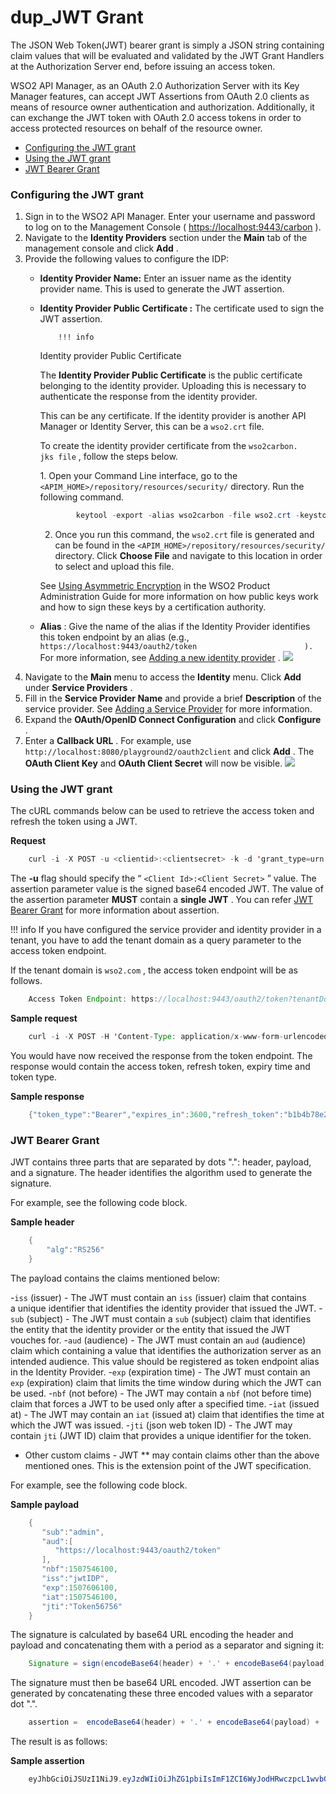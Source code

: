 # dup\_JWT Grant

The JSON Web Token(JWT) bearer grant is simply a JSON string containing claim values that will be evaluated and validated by the JWT Grant Handlers at the Authorization Server end, before issuing an access token.

WSO2 API Manager, as an OAuth 2.0 Authorization Server with its Key Manager features, can accept JWT Assertions from OAuth 2.0 clients as means of resource owner authentication and authorization. Additionally, it can exchange the JWT token with OAuth 2.0 access tokens in order to access protected resources on behalf of the resource owner.

-   [Configuring the JWT grant](#dup_JWTGrant-ConfiguringtheJWTgrant)
-   [Using the JWT grant](#dup_JWTGrant-UsingtheJWTgrant)
-   [JWT Bearer Grant](#dup_JWTGrant-JWTBearerGrant)

### Configuring the JWT grant

1.  Sign in to the WSO2 API Manager. Enter your username and password to log on to the Management Console ( <https://localhost:9443/carbon> ).
2.  Navigate to the **Identity Providers** section under the **Main** tab of the management console and click **Add** .
3.  Provide the following values to configure the IDP:
    -   **Identity Provider Name:** Enter an issuer name as the identity provider name. This is used to generate the JWT assertion.
    -   **Identity Provider Public Certificate :** The certificate used to sign the JWT assertion.

                !!! info
        Identity provider Public Certificate

        The **Identity Provider Public Certificate** is the public certificate belonging to the identity provider. Uploading this is necessary to authenticate the response from the identity provider.

        This can be any certificate. If the identity provider is another API Manager or Identity Server, this can be a `wso2.crt` file.

        To create the identity provider certificate from the `wso2carbon.                           jks file` , follow the steps below.

        1. Open your Command Line interface, go to the `<APIM_HOME>/repository/resources/security/` directory. Run the following command.

        ``` java
                keytool -export -alias wso2carbon -file wso2.crt -keystore wso2carbon.jks -storepass wso2carbon
        ```

        2. Once you run this command, the `wso2.crt` file is generated and can be found in the `<APIM_HOME>/repository/resources/security/` directory. Click **Choose File** and navigate to this location in order to select and upload this file.

        See [Using Asymmetric Encryption](https://docs.wso2.com/display/ADMIN44x/Using+Asymmetric+Encryption) in the WSO2 Product Administration Guide for more information on how public keys work and how to sign these keys by a certification authority.


    -   **Alias** : Give the name of the alias if the Identity Provider identifies this token endpoint by an alias (e.g., `https://localhost:9443/oauth2/token                        ).` For more information, see [Adding a new identity provider](https://docs.wso2.com/display/IS550/Configuring+an+Identity+Provider) .
        ![]({{base_path}}/assets/attachments/126561145/126561146.png)
4.  Navigate to the **Main** menu to access the **Identity** menu. Click **Add** under **Service Providers** .
5.  Fill in the **Service Provider Name** and provide a brief **Description** of the service provider. See [Adding a Service Provider](https://docs.wso2.com/display/IS550/Adding+a+Service+Provider) for more information.
6.  Expand the **OAuth/OpenID Connect Configuration** and click **Configure** .
7.  Enter a **Callback URL** . For example, use `http://localhost:8080/playground2/oauth2client` and click **Add** .
    The **OAuth Client Key** and **OAuth Client Secret** will now be visible.
    ![]({{base_path}}/assets/attachments/126561145/126561147.png)
### Using the JWT grant

The cURL commands below can be used to retrieve the access token and refresh the token using a JWT.

**Request**

``` java
    curl -i -X POST -u <clientid>:<clientsecret> -k -d 'grant_type=urn:ietf:params:oauth:grant-type:jwt-bearer&assertion=<JWT>' -H 'Content-Type: application/x-www-form-urlencoded' https://localhost:9443/oauth2/token
```

The **-u** flag should specify the “ `<Client Id>:<Client Secret>` ” value. The assertion parameter value is the signed base64 encoded JWT.
The value of the assertion parameter **MUST** contain a **single JWT** . You can refer [JWT Bearer Grant](#dup_JWTGrant-JWTBearerGrant) for more information about assertion.

!!! info
If you have configured the service provider and identity provider in a tenant, you have to add the tenant domain as a query parameter to the access token endpoint.

If the tenant domain is `wso2.com` , the access token endpoint will be as follows.

``` java
    Access Token Endpoint: https://localhost:9443/oauth2/token?tenantDomain=wso2.com
```


**Sample request**

``` java
    curl -i -X POST -H 'Content-Type: application/x-www-form-urlencoded' -u bBhEoE2wIpU1zB8HA3GfvZz8xxAa:RKgXUC3pTRQg9xPpNwyuTPGtnSQa -k -d 'grant_type=urn:ietf:params:oauth:grant-type:jwt-bearer&assertion=eyJhbGciOiJSUzI1NiJ9.eyJleHAiOjE0NTgxNjY5ODUsInN1YiI6ImFkbWluIiwibmJmIjoxNDU4MTA2OTg1LCJhdWQiOlsiaHR0cHM6XC9cL2xvY2FsaG9zdDo5NDQzXC9vYXV0aDJcL3Rva2VuIiwid3NvMi1JUyJdLCJpc3MiOiJqd3RJRFAiLCJqdGkiOiJUb2tlbjU2NzU2IiwiaWF0IjoxNDU4MTA2OTg1fQ.ZcxdoTVEsWoil80ne42QzmsfelMWyjRZJEjUK1c2vMZJjjtrZnsWExyCA5tN6iXYFAXC_7rkFuuNSgOlBi51MNLPZw3WcgGI52j6apGEW92V2tib9zRRWOeLQLAdo8ae8KzLp7kuKZ2XunfQ2WYU9TvvLDm_vp5ruuYz3ZZrJOc' https://localhost:9443/oauth2/token
```

You would have now received the response from the token endpoint. The response would contain the access token, refresh token, expiry time and token type.

**Sample response**

``` java
    {"token_type":"Bearer","expires_in":3600,"refresh_token":"b1b4b78e2b0ef4956acb90f2e38a8833","access_token":"615ebcc943be052cf6dc27c6ec578816"} 
```

### JWT Bearer Grant

JWT contains three parts that are separated by dots ".": header, payload, and a signature. The header identifies the algorithm used to generate the signature.

For example, see the following code block.

**Sample header**

``` groovy
    {
        "alg":"RS256"
    }
```

The payload contains the claims mentioned below:

-`iss` (issuer) - The JWT must contain an `iss` (issuer) claim that contains a unique identifier that identifies the identity provider that issued the JWT.
-`sub` (subject) - The JWT must contain a `sub` (subject) claim that identifies the entity that the identity provider or the entity that issued the JWT vouches for.
-`aud` (audience) - The JWT must contain an `aud` (audience) claim which containing a value that identifies the authorization server as an intended audience. This value should be registered as token endpoint alias in the Identity Provider.
-`exp` (expiration time) - The JWT must contain an `exp` (expiration) claim that limits the time window during which the JWT can be used.
-`nbf` (not before) - The JWT may contain a `nbf` (not before time) claim that forces a JWT to be used only after a specified time.
-`iat` (issued at) - The JWT may contain an `iat` (issued at) claim that identifies the time at which the JWT was issued.
-`jti` (json web token ID) - The JWT may contain `jti` (JWT ID) claim that provides a unique identifier for the token.
-   Other custom claims - JWT ** may contain claims other than the above mentioned ones. This is the extension point of the JWT specification.

For example, see the following code block.

**Sample payload**

``` groovy
    {  
       "sub":"admin",
       "aud":[  
          "https://localhost:9443/oauth2/token"
       ],
       "nbf":1507546100,
       "iss":"jwtIDP",
       "exp":1507606100,
       "iat":1507546100,
       "jti":"Token56756"
    }
```

The signature is calculated by base64 URL encoding the header and payload and concatenating them with a period as a separator and signing it:

``` java
    Signature = sign(encodeBase64(header) + '.' + encodeBase64(payload))
```

The signature must then be base64 URL encoded. JWT assertion can be generated by concatenating these three encoded values with a separator dot ".".

``` java
    assertion =  encodeBase64(header) + '.' + encodeBase64(payload) + '.' + encodeBase64(signature)
```

The result is as follows:

**Sample assertion**

``` java
    eyJhbGciOiJSUzI1NiJ9.eyJzdWIiOiJhZG1pbiIsImF1ZCI6WyJodHRwczpcL1wvbG9jYWxob3N0Ojk0NDNcL29hdXRoMlwvdG9rZW4iXSwibmJmIjoxNTA3NTQ2MTAwLCJpc3MiOiJqd3RJRFAiLCJleHAiOjE1MDc2MDYxMDAsImlhdCI6MTUwNzU0NjEwMCwianRpIjoiVG9rZW41Njc1NiJ9.iGMhjibB0W2QFQlM27gnHp6z47Eybv8cAHk2o2i-xqo2S4uJ_1VppFI4CCJXTj4qzV9vmkJ5HKNAayiTa6wOMXGL4XnwYwpOAoKXvboznlEDNRpw3htW34nLvyUu6PjHbdvAPVjh8kPRwf7esRr2p-luecGvC21mjWdhyGzM4hE
```
